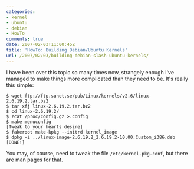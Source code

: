 ```yaml
---
categories:
- kernel
- ubuntu
- debian
- HowTo
comments: true
date: 2007-02-03T11:00:45Z
title: 'HowTo: Building Debian/Ubuntu Kernels'
url: /2007/02/03/building-debian-slash-ubuntu-kernels/
---
```


I have been over this topic so many times now, strangely enough I've
managed to make things more complicated than they need to be.  It's
really this simple:

```
$ wget ftp://ftp.sunet.se/pub/Linux/kernels/v2.6/linux-2.6.19.2.tar.bz2
$ tar xfj linux-2.6.19.2.tar.bz2
$ cd linux-2.6.19.2/
$ zcat /proc/config.gz >.config
$ make menuconfig
[Tweak to your hearts desire]
$ fakeroot make-kpkg --initrd kernel_image
$ dpkg -i ../linux-image-2.6.19.2_2.6.19.2-10.00.Custom_i386.deb
[DONE!]
```

You may, of course, need to tweak the file `/etc/kernel-pkg.conf`, but
there are man pages for that.
